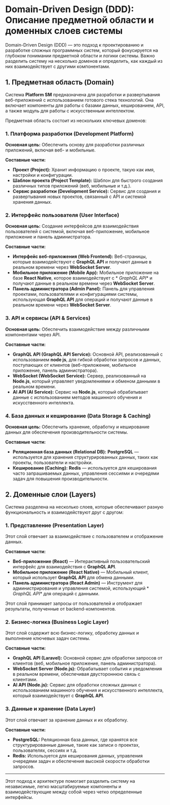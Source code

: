 # Domain-Driven Design (DDD): Описание предметной области и доменных слоев системы

Domain-Driven Design (DDD) — это подход к проектированию и разработке сложных программных систем, который фокусируется
на глубоком понимании предметной области и логики системы. Важно разделить систему на несколько доменов и определить,
как каждый из них взаимодействует с другими компонентами.

## 1. Предметная область (Domain)

Система **Platform SM** предназначена для разработки и развертывания веб-приложений с использованием готового стека
технологий. Она включает компоненты для работы с базами данных, кешированием, API, а также модуль для работы с
искусственным интеллектом.

Предметная область состоит из нескольких ключевых доменов:

### 1. Платформа разработки (Development Platform)

**Основная цель:** Обеспечить основу для разработки различных приложений, включая веб- и мобильные.

**Составные части:**

- **Проект (Project):** Хранит информацию о проекте, такую как имя, настройки и конфигурации.
- **Шаблон проекта (Project Template):** Шаблон для быстрого создания различных типов приложений (веб, мобильные и
  т.д.).
- **Сервис разработки (Development Service):** Сервис для создания и развертывания новых проектов, связанный с API и
  системой хранения данных.

### 2. Интерфейс пользователя (User Interface)

**Основная цель:** Создание интерфейсов для взаимодействия пользователей с системой, включая веб-приложение, мобильное
приложение и панель администратора.

**Составные части:**

- **Интерфейс веб-приложения (Web Frontend):** Веб-страницы, которые взаимодействуют с **GraphQL API** и получают данные
  в реальном времени через **WebSocket Server**.
- **Мобильное приложение (Mobile App):** Мобильное приложение на базе **React Native**, которое взаимодействует с *
  *GraphQL API** и получают данные в реальном времени через **WebSocket Server**.
- **Панель администратора (Admin Panel):** Панель для управления проектами, пользователями и конфигурациями системы,
  использующая **GraphQL API** для операций и получают данные в реальном времени через **WebSocket Server**.

### 3. API и сервисы (API & Services)

**Основная цель:** Обеспечить взаимодействие между различными компонентами через API.

**Составные части:**

- **GraphQL API (GraphQL API Service):** Основной API, реализованный с использованием **node js**, для гибкой обработки
  запросов и данных, поступающих от клиентов (веб-приложение, мобильное приложение, панель администратора).
- **WebSocket (WebSocket Service):** Сервер, реализованный на **Node.js**, который управляет уведомлениями и обменом
  данными в реальном времени.
- **AI API (AI Service):** Сервис на **Node.js**, который обрабатывает данные с использованием методов машинного
  обучения и искусственного интеллекта.

### 4. База данных и кеширование (Data Storage & Caching)

**Основная цель:** Обеспечить хранение, обработку и кеширование данных для обеспечения производительности системы.

**Составные части:**

- **Реляционная база данных (Relational DB):** **PostgreSQL** — используется для хранения структурированных данных,
  таких как проекты, пользователи и настройки.
- **Кеширование (Caching):** **Redis** — используется для кеширования часто запрашиваемых данных, управления сессиями и
  очередями задач для повышения производительности.

## 2. Доменные слои (Layers)

Система разделена на несколько слоев, которые обеспечивают разную функциональность и взаимодействуют друг с другом:

### 1. Представление (Presentation Layer)

Этот слой отвечает за взаимодействие с пользователем и отображение данных.

**Составные части:**

- **Веб-приложение (React)** — Интерактивный пользовательский интерфейс для взаимодействия с **GraphQL API**.
- **Мобильное приложение (React Native)** — Мобильный клиент, который использует **GraphQL API** для обмена данными.
- **Панель администратора (React Admin)** — Инструмент для администрирования и управления системой, использующий *
  *GraphQL API** для операций с данными.

Этот слой принимает запросы от пользователей и отображает результаты, полученные от backend-компонентов.

### 2. Бизнес-логика (Business Logic Layer)

Этот слой содержит всю бизнес-логику, обработку данных и выполнение ключевых задач системы.

**Составные части:**

- **GraphQL API (Laravel):** Основной сервис для обработки запросов от клиентов (веб, мобильное приложение, панель
  администратора).
- **WebSocket Server (Node.js):** Обрабатывает события и уведомления в реальном времени, обеспечивая двустороннюю связь
  с клиентами.
- **AI API (Node.js):** Сервис для обработки сложных данных с использованием машинного обучения и искусственного
  интеллекта, который взаимодействует с **GraphQL API**.

### 3. Данные и хранение (Data Layer)

Этот слой отвечает за хранение данных и их обработку.

**Составные части:**

- **PostgreSQL:** Реляционная база данных, где хранятся все структурированные данные, такие как записи о проектах,
  пользователях, сессиях и т.д.
- **Redis:** Используется для кеширования данных, управления очередями задач и обеспечения высокой скорости обработки
  запросов.

---

Этот подход к архитектуре помогает разделить систему на независимые, легко масштабируемые компоненты и взаимодействующие
между собой через четко определенные интерфейсы.
